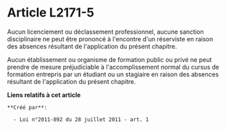 # Article L2171-5

Aucun licenciement ou déclassement professionnel, aucune sanction disciplinaire ne peut être prononcé à l'encontre d'un
réserviste en raison des absences résultant de l'application du présent chapitre. 

Aucun établissement ou organisme de formation public ou privé ne peut prendre de mesure préjudiciable à l'accomplissement
normal du cursus de formation entrepris par un étudiant ou un stagiaire en raison des absences résultant de l'application du
présent chapitre.

**Liens relatifs à cet article**

	**Créé par**:

	  - Loi n°2011-892 du 28 juillet 2011 - art. 1
